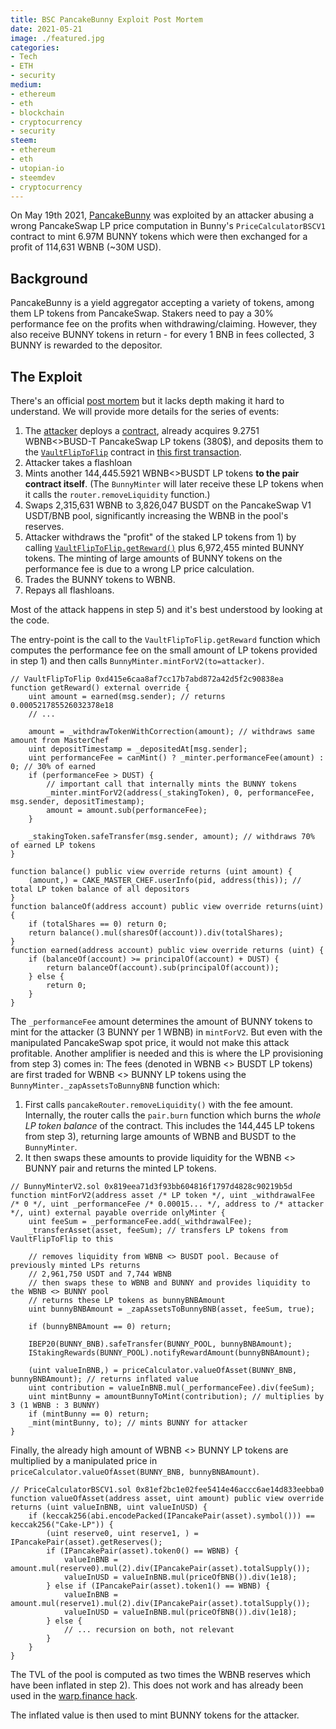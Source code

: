 ```yaml
---
title: BSC PancakeBunny Exploit Post Mortem
date: 2021-05-21
image: ./featured.jpg
categories:
- Tech
- ETH
- security
medium:
- ethereum
- eth
- blockchain
- cryptocurrency
- security
steem:
- ethereum
- eth
- utopian-io
- steemdev
- cryptocurrency
---
```


On May 19th 2021, [PancakeBunny](https://pancakebunny.finance) was exploited by an attacker abusing a wrong PancakeSwap LP price computation in Bunny's `PriceCalculatorBSCV1` contract to mint 6.97M BUNNY tokens which were then exchanged for a profit of 114,631 WBNB (~30M USD).

## Background

PancakeBunny is a yield aggregator accepting a variety of tokens, among them LP tokens from PancakeSwap.
Stakers need to pay a 30% performance fee on the profits when withdrawing/claiming.
However, they also receive BUNNY tokens in return - for every 1 BNB in fees collected, 3 BUNNY is rewarded to the depositor.

## The Exploit

There's an official [post mortem](https://pancakebunny.medium.com/hello-bunny-fam-a7bf0c7a07ba) but it lacks depth making it hard to understand.
We will provide more details for the series of events:

1. The [attacker](https://bscscan.com/address/0xa0acc61547f6bd066f7c9663c17a312b6ad7e187) deploys a [contract](https://bscscan.com/address/0xcc598232a75fb1b361510bce4ca39d7bc39cf498#comments), already acquires 9.2751 WBNB<>BUSD-T PancakeSwap LP tokens (380$), and deposits them to the [`VaultFlipToFlip`](https://bscscan.com/address/0xd415e6caa8af7cc17b7abd872a42d5f2c90838ea#code) contract in [this first transaction](https://dashboard.tenderly.co/tx/bsc/0x88fcffc3256faac76cde4bbd0df6ea3603b1438a5a0409b2e2b91e7c2ba3371a/debugger).
2. Attacker takes a flashloan
3. Mints another 144,445.5921 WBNB<>BUSDT LP tokens **to the pair contract itself**. (The `BunnyMinter` will later receive these LP tokens when it calls the `router.removeLiquidity` function.)
4. Swaps 2,315,631 WBNB to 3,826,047 BUSDT on the PancakeSwap V1 USDT/BNB pool, significantly increasing the WBNB in the pool's reserves.
5. Attacker withdraws the "profit" of the staked LP tokens from 1) by calling [`VaultFlipToFlip.getReward()`](https://bscscan.com/address/0xd415e6caa8af7cc17b7abd872a42d5f2c90838ea#code) plus 6,972,455 minted BUNNY tokens. The minting of large amounts of BUNNY tokens on the performance fee is due to a wrong LP price calculation.
6. Trades the BUNNY tokens to WBNB.
7. Repays all flashloans.

Most of the attack happens in step 5) and it's best understood by looking at the code.

The entry-point is the call to the `VaultFlipToFlip.getReward` function which computes the performance fee on the small amount of LP tokens provided in step 1) and then calls `BunnyMinter.mintForV2(to=attacker)`.

```solidity
// VaultFlipToFlip 0xd415e6caa8af7cc17b7abd872a42d5f2c90838ea
function getReward() external override {
    uint amount = earned(msg.sender); // returns 0.000521785526032378e18
    // ...

    amount = _withdrawTokenWithCorrection(amount); // withdraws same amount from MasterChef
    uint depositTimestamp = _depositedAt[msg.sender];
    uint performanceFee = canMint() ? _minter.performanceFee(amount) : 0; // 30% of earned
    if (performanceFee > DUST) {
        // important call that internally mints the BUNNY tokens
        _minter.mintForV2(address(_stakingToken), 0, performanceFee, msg.sender, depositTimestamp);
        amount = amount.sub(performanceFee);
    }

    _stakingToken.safeTransfer(msg.sender, amount); // withdraws 70% of earned LP tokens
}

function balance() public view override returns (uint amount) {
    (amount,) = CAKE_MASTER_CHEF.userInfo(pid, address(this)); // total LP token balance of all depositors
}
function balanceOf(address account) public view override returns(uint) {
    if (totalShares == 0) return 0;
    return balance().mul(sharesOf(account)).div(totalShares);
}
function earned(address account) public view override returns (uint) {
    if (balanceOf(account) >= principalOf(account) + DUST) {
        return balanceOf(account).sub(principalOf(account));
    } else {
        return 0;
    }
}
```

The `_performanceFee` amount determines the amount of BUNNY tokens to mint for the attacker (3 BUNNY per 1 WBNB) in `mintForV2`.
But even with the manipulated PancakeSwap spot price, it would not make this attack profitable.
Another amplifier is needed and this is where the LP provisioning from step 3) comes in:
The fees (denoted in WBNB <> BUSDT LP tokens) are first traded for WBNB <> BUNNY LP tokens using the `BunnyMinter._zapAssetsToBunnyBNB` function which:
1. First calls `pancakeRouter.removeLiquidity()` with the fee amount. Internally, the router calls the `pair.burn` function which burns the _whole LP token balance_ of the contract. This includes the 144,445 LP tokens from step 3), returning large amounts of WBNB and BUSDT to the `BunnyMinter`.
2. It then swaps these amounts to provide liquidity for the WBNB <> BUNNY pair and returns the minted LP tokens.

```solidity
// BunnyMinterV2.sol 0x819eea71d3f93bb604816f1797d4828c90219b5d
function mintForV2(address asset /* LP token */, uint _withdrawalFee /* 0 */, uint _performanceFee /* 0.00015... */, address to /* attacker */, uint) external payable override onlyMinter {
    uint feeSum = _performanceFee.add(_withdrawalFee);
    _transferAsset(asset, feeSum); // transfers LP tokens from VaultFlipToFlip to this

    // removes liquidity from WBNB <> BUSDT pool. Because of previously minted LPs returns
    // 2,961,750 USDT and 7,744 WBNB
    // then swaps these to WBNB and BUNNY and provides liquidity to the WBNB <> BUNNY pool
    // returns these LP tokens as bunnyBNBAmount
    uint bunnyBNBAmount = _zapAssetsToBunnyBNB(asset, feeSum, true);

    if (bunnyBNBAmount == 0) return;

    IBEP20(BUNNY_BNB).safeTransfer(BUNNY_POOL, bunnyBNBAmount);
    IStakingRewards(BUNNY_POOL).notifyRewardAmount(bunnyBNBAmount);

    (uint valueInBNB,) = priceCalculator.valueOfAsset(BUNNY_BNB, bunnyBNBAmount); // returns inflated value
    uint contribution = valueInBNB.mul(_performanceFee).div(feeSum);
    uint mintBunny = amountBunnyToMint(contribution); // multiplies by 3 (1 WBNB : 3 BUNNY)
    if (mintBunny == 0) return;
    _mint(mintBunny, to); // mints BUNNY for attacker
}
```

Finally, the already high amount of WBNB <> BUNNY LP tokens are multiplied by a manipulated price in `priceCalculator.valueOfAsset(BUNNY_BNB, bunnyBNBAmount)`.

```solidity
// PriceCalculatorBSCV1.sol 0x81ef2bc1e02fee5414e46accc6ae14d833eebba0
function valueOfAsset(address asset, uint amount) public view override returns (uint valueInBNB, uint valueInUSD) {
    if (keccak256(abi.encodePacked(IPancakePair(asset).symbol())) == keccak256("Cake-LP")) {
        (uint reserve0, uint reserve1, ) = IPancakePair(asset).getReserves();
        if (IPancakePair(asset).token0() == WBNB) {
            valueInBNB = amount.mul(reserve0).mul(2).div(IPancakePair(asset).totalSupply());
            valueInUSD = valueInBNB.mul(priceOfBNB()).div(1e18);
        } else if (IPancakePair(asset).token1() == WBNB) {
            valueInBNB = amount.mul(reserve1).mul(2).div(IPancakePair(asset).totalSupply());
            valueInUSD = valueInBNB.mul(priceOfBNB()).div(1e18);
        } else {
            // ... recursion on both, not relevant
        }
    }
}
```

The TVL of the pool is computed as two times the WBNB reserves which have been inflated in step 2).
This does not work and has already been used in the [warp.finance hack](/pricing-lp-tokens/).

The inflated value is then used to mint BUNNY tokens for the attacker.

